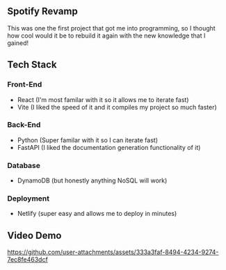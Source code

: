 ## Spotify Revamp

This was one the first project that got me into programming, so I thought how cool would it be to rebuild it again with the new knowledge that I gained!

## Tech Stack

### Front-End

- React (I'm most familar with it so it allows me to iterate fast)
- Vite (I liked the speed of it and it compiles my project so much faster)

### Back-End

- Python (Super familar with it so I can iterate fast)
- FastAPI (I liked the documentation generation functionality of it)

### Database

- DynamoDB (but honestly anything NoSQL will work)

### Deployment

- Netlify (super easy and allows me to deploy in minutes)

## Video Demo



https://github.com/user-attachments/assets/333a3faf-8494-4234-9274-7ec8fe463dcf


